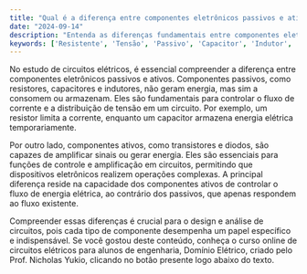 ```yaml
---
title: "Qual é a diferença entre componentes eletrônicos passivos e ativos?"
date: "2024-09-14"
description: "Entenda as diferenças fundamentais entre componentes eletrônicos passivos e ativos em circuitos elétricos."
keywords: ['Resistente', 'Tensão', 'Passivo', 'Capacitor', 'Indutor', 'Ativo', 'Componente']
---
```


No estudo de circuitos elétricos, é essencial compreender a diferença entre componentes eletrônicos passivos e ativos. Componentes passivos, como resistores, capacitores e indutores, não geram energia, mas sim a consomem ou armazenam. Eles são fundamentais para controlar o fluxo de corrente e a distribuição de tensão em um circuito. Por exemplo, um resistor limita a corrente, enquanto um capacitor armazena energia elétrica temporariamente.

Por outro lado, componentes ativos, como transistores e diodos, são capazes de amplificar sinais ou gerar energia. Eles são essenciais para funções de controle e amplificação em circuitos, permitindo que dispositivos eletrônicos realizem operações complexas. A principal diferença reside na capacidade dos componentes ativos de controlar o fluxo de energia elétrica, ao contrário dos passivos, que apenas respondem ao fluxo existente.

Compreender essas diferenças é crucial para o design e análise de circuitos, pois cada tipo de componente desempenha um papel específico e indispensável. Se você gostou deste conteúdo, conheça o curso online de circuitos elétricos para alunos de engenharia, Domínio Elétrico, criado pelo Prof. Nicholas Yukio, clicando no botão presente logo abaixo do texto.